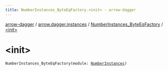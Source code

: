 ```yaml
---
title: NumberInstances_ByteEqFactory.<init> - arrow-dagger
---
```


[arrow-dagger](../../index.html) / [arrow.dagger.instances](../index.html) / [NumberInstances_ByteEqFactory](index.html) / [&lt;init&gt;](./-init-.html)

# &lt;init&gt;

`NumberInstances_ByteEqFactory(module: `[`NumberInstances`](../-number-instances/index.html)`)`